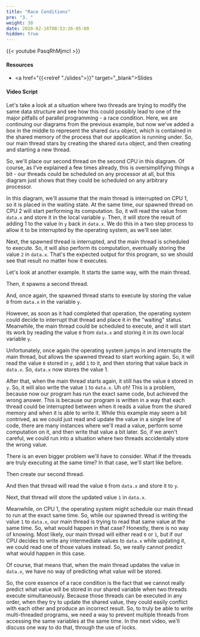 ```yaml
---
title: "Race Conditions"
pre: "3. "
weight: 30
date: 2020-02-16T00:53:26-05:00
hidden: true
---
```


{{< youtube PasqRhMjmcI >}}

#### Resources

* <a href="{{<relref "./slides">}}" target="_blank">Slides</a>

#### Video Script

Let's take a look at a situation where two threads are trying to modify the same data structure and see how this could possibly lead to one of the major pitfalls of parallel programming - a race condition. Here, we are continuing our diagrams from the previous example, but now we've added a box in the middle to represent the shared `data` object, which is contained in the shared memory of the process that our application is running under. So, our main thread stars by creating the shared `data` object, and then creating and starting a new thread.

So, we'll place our second thread on the second CPU in this diagram. Of course, as I've explained a few times already, this is oversimplifying things a bit - our threads could be scheduled on any processor at all, but this diagram just shows that they could be scheduled on any arbitrary processor. 

In this diagram, we'll assume that the main thread is interrupted on CPU 1, so it is placed in the waiting state. At the same time, our spawned thread on CPU 2 will start performing its computation. So, it will read the value from `data.x` and store it in the local variable `y`. Then, it will store the result of adding 1 to the value in `y` back in `data.x`. We do this in a two step process to allow it to be interrupted by the operating system, as we'll see later.

Next, the spawned thread is interrupted, and the main thread is scheduled to execute. So, it will also perform its computation, eventually storing the value `2` in `data.x`. That's the expected output for this program, so we should see that result no matter how it executes.

Let's look at another example. It starts the same way, with the main thread.

Then, it spawns a second thread. 

And, once again, the spawned thread starts to execute by storing the value `0` from `data.x` in the variable `y`. 

However, as soon as it had completed that operation, the operating system could decide to interrupt that thread and place it in the "waiting" status. Meanwhile, the main thread could be scheduled to execute, and it will start its work by reading the value `0` from `data.x` and storing it in its own local variable `y`. 

Unfortunately, once again the operating system jumps in and interrupts the main thread, but allows the spawned thread to start working again. So, it will read the value `0` stored in `y`, add `1` to it, and then storing that value back in `data.x`. So, `data.x` now stores the value 1. 

After that, when the main thread starts again, it still has the value `0` stored in `y`. So, it will also write the value `1` to `data.x`. Uh oh! This is a problem, because now our program has run the exact same code, but achieved the wrong answer. This is because our program is written in a way that each thread could be interrupted between when it reads a value from the shared memory and when it is able to write it. While this example may seem a bit contrived, as we could just read and update the value in a single line of code, there are many instances where we'll read a value, perform some computation on it, and then write that value a bit later. So, if we aren't careful, we could run into a situation where two threads accidentally store the wrong value.

There is an even bigger problem we'll have to consider. What if the threads are truly executing at the same time? In that case, we'll start like before.

Then create our second thread.

And then that thread will read the value `0` from `data.x` and store it to `y`. 

Next, that thread will store the updated value `1` in `data.x`. 

Meanwhile, on CPU 1, the operating system might schedule our main thread to run at the exact same time. So, while our spawned thread is writing the value `1` to `data.x`, our main thread is trying to read that same value at the same time. So, what would happen in that case? Honestly, there is no way of knowing. Most likely, our main thread will either read `0` or `1`, but if our CPU decides to write any intermediate values to `data.x` while updating it, we could read one of those values instead. So, we really cannot predict what would happen in this case.

Of course, that means that, when the main thread updates the value in `data.x`, we have no way of predicting what value will be stored. 

So, the core essence of a race condition is the fact that we cannot really predict what value will be stored in our shared variable when two threads execute simultaneously. Because those threads can be executed in any order, when they try to update the shared value, they could easily conflict with each other and produce an incorrect result. So, to truly be able to write multi-threaded programs, we need a way to prevent multiple threads from accessing the same variables at the same time. In the next video, we'll discuss one way to do that, through the use of locks. 

